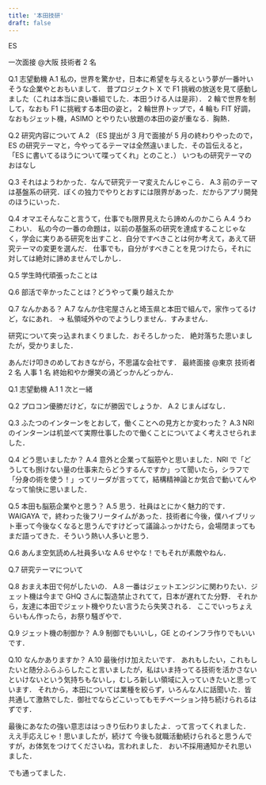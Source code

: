```yaml
---
title: '本田技研'
draft: false
---
```


ES

一次面接
@大阪 技術者 2 名

Q.1 志望動機
A.1
私の，世界を驚かせ，日本に希望を与えるという夢が一番叶いそうな企業やとおもいまして．
昔プロジェクト X で F1 挑戦の放送を見て感動しました（これは本当に良い番組でした．本田うける人は是非）．
2 輪で世界を制して，なおも F1 に挑戦する本田の姿と，
2 輪世界トップで，4 輪も FIT 好調，なおもジェット機，ASIMO とやりたい放題の本田の姿が重なる．胸熱．

Q.2 研究内容について
A.2
（ES 提出が 3 月で面接が 5 月の終わりやったので，ES の研究テーマと，今やってるテーマは全然違いました．その旨伝えると，「ES に書いてるほうについて喋ってくれ」とのこと．）
いつもの研究テーマのおはなし

Q.3 それはようわかった．なんで研究テーマ変えたんじゃこら．
A.3 前のテーマは基盤系の研究．ぼくの独力でやりとおすには限界があった．だからアプリ開発のほうにいった．

Q.4 オマエそんなこと言うて，仕事でも限界見えたら諦めんのかこら
A.4 うわこわい．
私の今の一番の命題は，以前の基盤系の研究を達成することじゃなく，学会に実りある研究を出すこと．自分ですべきことは何か考えて，あえて研究テーマの変更を選んだ．
仕事でも，自分がすべきことを見つけたら，それに対しては絶対に諦めませんでしかし．

Q.5 学生時代頑張ったことは

Q.6 部活で辛かったことは？どうやって乗り越えたか

Q.7 なんかある？
A.7 なんか住宅屋さんと埼玉県と本田で組んで，家作ってるけど，なにあれ．
→ 私領域外やのでようしりません．すみません．

研究について突っ込まれまくりました．おそろしかった．
絶対落ちた思いましたが，受かりました．

あんだけ叩きのめしておきながら，不思議な会社です．
最終面接
@東京 技術者 2 名 人事 1 名
終始和やか爆笑の渦どっかんどっかん．

Q.1 志望動機
A.1 1 次と一緒

Q.2 プロコン優勝だけど，なにが勝因でしょうか．
A.2 じまんばなし．

Q.3 ふたつのインターンをとおして，働くことへの見方とか変わった？
A.3 NRI のインターンは机並べて実際仕事したので働くことについてよく考えさせられました．

Q.4 どう思いましたか？
A.4 意外と企業って脳筋やと思いました．NRI で「どうしても捌けない量の仕事来たらどうするんですか」って聞いたら，シラフで「分身の術を使う！」ってリーダが言ってて，結構精神論とか気合で動いてんやなって愉快に思いました．

Q.5 本田も脳筋企業やと思う？
A.5 思う．社員はとにかく魅力的です．
WAIGAYA で，終わった後フリータイムがあった．技術者に今後，僕ハイブリット車って今後なくなると思うんですけどって議論ふっかけたら，会場閉まってもまだ語ってきた．そういう熱い人多いと思う．

Q.6 あんま空気読めん社員多いな
A.6 せやな！でもそれが素敵やねん．

Q.7 研究テーマについて

Q.8 おまえ本田で何がしたいの．
A.8
一番はジェットエンジンに関わりたい．ジェット機は今まで GHQ さんに製造禁止されてて，日本が遅れてた分野．
それから，友達に本田でジェット機やりたい言うたら失笑される．
ここでいっちょえらいもん作ったら，お祭り騒ぎやで．

Q.9 ジェット機の制御か？
A.9 制御でもいいし，GE とのインフラ作りでもいいです．

Q.10 なんかありますか？
A.10
最後付け加えたいです．
あれもしたい，これもしたいと随分ふらふらしたこと言いましたが，私はいま持ってる技術を活かさないといけないという気持ちもないし，むしろ新しい領域に入っていきたいと思っています．
それから，本田については業種を絞らず，いろんな人に話聞いた．皆共通して激熱でした．御社でならどこいってもモチベーション持ち続けられるはずです．

最後にあなたの強い意志ははっきり伝わりましたよ．って言ってくれました．
ええ手応えじゃ！思いましたが，続けて
今後も就職活動続けられると思うんですが，お体気をつけてくださいね，言われました．
おい不採用通知かそれ思いました．

でも通ってました．
